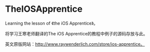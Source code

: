 # TheIOSApprentice
Learning the lesson of 《the iOS Apprentice》。

将学习王寒老师翻译的The iOS Apprentice的教程中例子的源码存放与此。

英文原版网站：http://www.raywenderlich.com/store/ios-apprentice。
